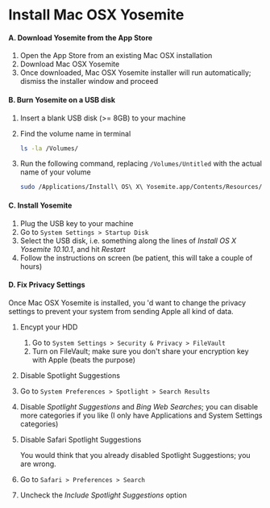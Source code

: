 # Install Mac OSX Yosemite

#### A. Download Yosemite from the App Store

1. Open the App Store from an existing Mac OSX installation
2. Download Mac OSX Yosemite
3. Once downloaded, Mac OSX Yosemite installer will run automatically; dismiss the installer window and proceed

#### B. Burn Yosemite on a USB disk

1. Insert a blank USB disk (>= 8GB) to your machine
2. Find the volume name in terminal

    ```bash
    ls -la /Volumes/
    ```

3. Run the following command, replacing `/Volumes/Untitled` with the actual name of your volume

    ```bash
    sudo /Applications/Install\ OS\ X\ Yosemite.app/Contents/Resources/createinstallmedia --volume /Volumes/Untitled --applicationpath /Applications/Install\ OS\ X\ Yosemite.app --nointeraction
    ```

#### C. Install Yosemite
  
1. Plug the USB key to your machine
2. Go to `System Settings > Startup Disk`
3. Select the USB disk, i.e. something along the lines of _Install OS X Yosemite 10.10.1_, and hit _Restart_
4. Follow the instructions on screen (be patient, this will take a couple of hours)

#### D. Fix Privacy Settings

Once Mac OSX Yosemite is installed, you 'd want to change the privacy settings to prevent your system from sending Apple all kind of data.

1. Encypt your HDD
    1. Go to `System Settings > Security & Privacy > FileVault`
    2. Turn on FileVault; make sure you don't share your encryption key with Apple (beats the purpose)

2. Disable Spotlight Suggestions
  1. Go to `System Preferences > Spotlight > Search Results`
  2. Disable _Spotlight Suggestions_ and _Bing Web Searches_; you can disable more categories if you like (I only have Applications and System Settings categories)

3. Disable Safari Spotlight Suggestions
  
    You would think that you already disabled Spotlight Suggestions; you are wrong.
  
  1. Go to `Safari > Preferences > Search`
  2. Uncheck the _Include Spotlight Suggestions_ option
